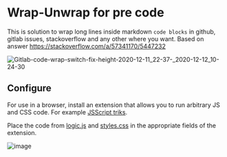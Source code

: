 # Wrap-Unwrap for pre code

This is solution to wrap long lines inside markdown ``` code blocks ``` in github, gitlab issues, stackoverflow and any other where you want.
Based on answer https://stackoverflow.com/a/57341170/5447232

![Gitlab-code-wrap-switch-fix-height-2020-12-11_22-37-_2020-12-12_10-24-30](/uploads/a1d37865f1eb560fab06165a47fbee02/Gitlab-code-wrap-switch-fix-height-2020-12-11_22-37-_2020-12-12_10-24-30.gif)

## Configure

For use in a browser, install an extension that allows you to run arbitrary JS and CSS code. For example [JSScript triks](https://chrome.google.com/webstore/detail/odialddippdmebbfbflcneemfdglimod). 

Place the code from [logic.js](logic.js) and [styles.css](styles.css) in the appropriate fields of the extension.

![image](/uploads/ae4ecbc1dee35f9216c533c6d8beaeee/image.png)
